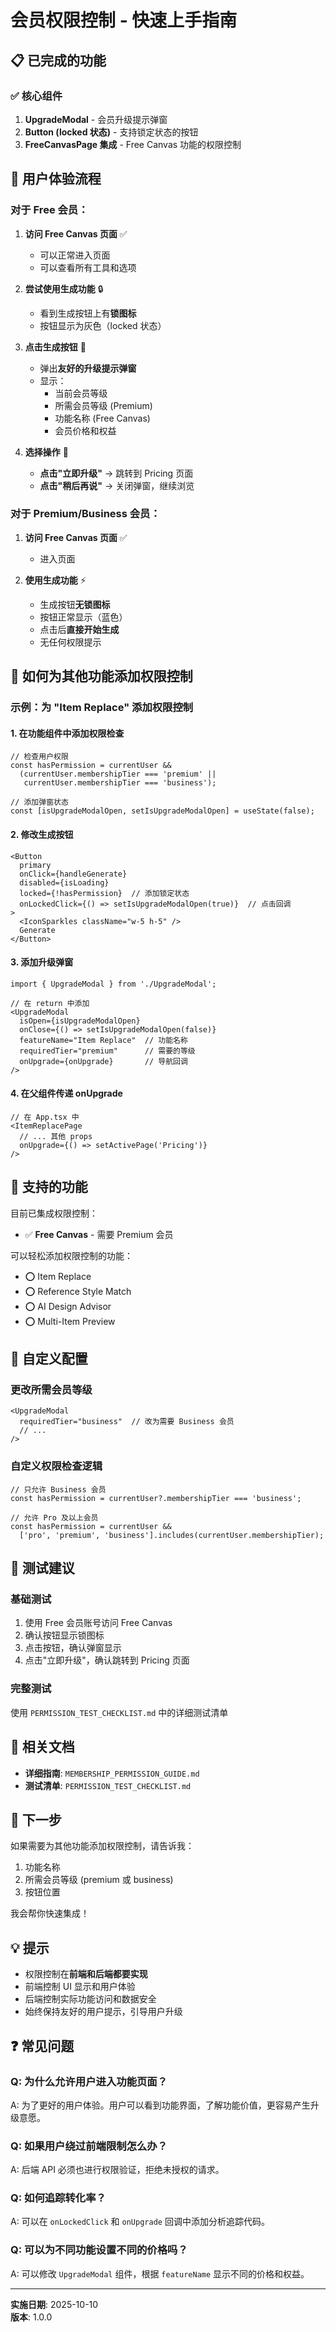 # 会员权限控制 - 快速上手指南

## 📋 已完成的功能

### ✅ 核心组件
1. **UpgradeModal** - 会员升级提示弹窗
2. **Button (locked 状态)** - 支持锁定状态的按钮
3. **FreeCanvasPage 集成** - Free Canvas 功能的权限控制

## 🎯 用户体验流程

### 对于 Free 会员：

1. **访问 Free Canvas 页面** ✅
   - 可以正常进入页面
   - 可以查看所有工具和选项

2. **尝试使用生成功能** 🔒
   - 看到生成按钮上有**锁图标**
   - 按钮显示为灰色（locked 状态）

3. **点击生成按钮** 💬
   - 弹出**友好的升级提示弹窗**
   - 显示：
     - 当前会员等级
     - 所需会员等级 (Premium)
     - 功能名称 (Free Canvas)
     - 会员价格和权益

4. **选择操作** 🎨
   - **点击"立即升级"** → 跳转到 Pricing 页面
   - **点击"稍后再说"** → 关闭弹窗，继续浏览

### 对于 Premium/Business 会员：

1. **访问 Free Canvas 页面** ✅
   - 进入页面

2. **使用生成功能** ⚡
   - 生成按钮**无锁图标**
   - 按钮正常显示（蓝色）
   - 点击后**直接开始生成**
   - 无任何权限提示

## 🔧 如何为其他功能添加权限控制

### 示例：为 "Item Replace" 添加权限控制

#### 1. 在功能组件中添加权限检查

```tsx
// 检查用户权限
const hasPermission = currentUser && 
  (currentUser.membershipTier === 'premium' || 
   currentUser.membershipTier === 'business');

// 添加弹窗状态
const [isUpgradeModalOpen, setIsUpgradeModalOpen] = useState(false);
```

#### 2. 修改生成按钮

```tsx
<Button
  primary
  onClick={handleGenerate}
  disabled={isLoading}
  locked={!hasPermission}  // 添加锁定状态
  onLockedClick={() => setIsUpgradeModalOpen(true)}  // 点击回调
>
  <IconSparkles className="w-5 h-5" />
  Generate
</Button>
```

#### 3. 添加升级弹窗

```tsx
import { UpgradeModal } from './UpgradeModal';

// 在 return 中添加
<UpgradeModal 
  isOpen={isUpgradeModalOpen}
  onClose={() => setIsUpgradeModalOpen(false)}
  featureName="Item Replace"  // 功能名称
  requiredTier="premium"      // 需要的等级
  onUpgrade={onUpgrade}       // 导航回调
/>
```

#### 4. 在父组件传递 onUpgrade

```tsx
// 在 App.tsx 中
<ItemReplacePage
  // ... 其他 props
  onUpgrade={() => setActivePage('Pricing')}
/>
```

## 📱 支持的功能

目前已集成权限控制：
- ✅ **Free Canvas** - 需要 Premium 会员

可以轻松添加权限控制的功能：
- ⭕ Item Replace
- ⭕ Reference Style Match
- ⭕ AI Design Advisor
- ⭕ Multi-Item Preview

## 🎨 自定义配置

### 更改所需会员等级

```tsx
<UpgradeModal 
  requiredTier="business"  // 改为需要 Business 会员
  // ...
/>
```

### 自定义权限检查逻辑

```tsx
// 只允许 Business 会员
const hasPermission = currentUser?.membershipTier === 'business';

// 允许 Pro 及以上会员
const hasPermission = currentUser && 
  ['pro', 'premium', 'business'].includes(currentUser.membershipTier);
```

## 🐛 测试建议

### 基础测试
1. 使用 Free 会员账号访问 Free Canvas
2. 确认按钮显示锁图标
3. 点击按钮，确认弹窗显示
4. 点击"立即升级"，确认跳转到 Pricing 页面

### 完整测试
使用 `PERMISSION_TEST_CHECKLIST.md` 中的详细测试清单

## 📖 相关文档

- **详细指南**: `MEMBERSHIP_PERMISSION_GUIDE.md`
- **测试清单**: `PERMISSION_TEST_CHECKLIST.md`

## 🚀 下一步

如果需要为其他功能添加权限控制，请告诉我：
1. 功能名称
2. 所需会员等级 (premium 或 business)
3. 按钮位置

我会帮你快速集成！

## 💡 提示

- 权限控制在**前端和后端都要实现**
- 前端控制 UI 显示和用户体验
- 后端控制实际功能访问和数据安全
- 始终保持友好的用户提示，引导用户升级

## ❓ 常见问题

### Q: 为什么允许用户进入功能页面？
A: 为了更好的用户体验。用户可以看到功能界面，了解功能价值，更容易产生升级意愿。

### Q: 如果用户绕过前端限制怎么办？
A: 后端 API 必须也进行权限验证，拒绝未授权的请求。

### Q: 如何追踪转化率？
A: 可以在 `onLockedClick` 和 `onUpgrade` 回调中添加分析追踪代码。

### Q: 可以为不同功能设置不同的价格吗？
A: 可以修改 `UpgradeModal` 组件，根据 `featureName` 显示不同的价格和权益。

---

**实施日期**: 2025-10-10  
**版本**: 1.0.0

